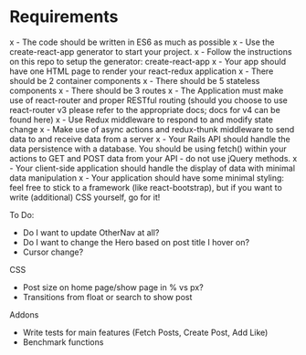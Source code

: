 # Requirements
x - The code should be written in ES6 as much as possible
x - Use the create-react-app generator to start your project.
x - Follow the instructions on this repo to setup the generator: create-react-app
x - Your app should have one HTML page to render your react-redux application
x - There should be 2 container components
x - There should be 5 stateless components
x - There should be 3 routes
x - The Application must make use of react-router and proper RESTful routing (should you choose to use react-router v3 please refer to the appropriate docs; docs for v4 can be found here)
x - Use Redux middleware to respond to and modify state change
x - Make use of async actions and redux-thunk middleware to send data to and receive data from a server
x - Your Rails API should handle the data persistence with a database. You should be using fetch() within your actions to GET and POST data from your API - do not use jQuery methods.
x - Your client-side application should handle the display of data with minimal data manipulation
x - Your application should have some minimal styling: feel free to stick to a framework (like react-bootstrap), but if you want to write (additional) CSS yourself, go for it!



To Do:

- Do I want to update OtherNav at all?
- Do I want to change the Hero based on post title I hover on?
- Cursor change?

CSS
- Post size on home page/show page in % vs px?
- Transitions from float or search to show post

Addons
- Write tests for main features (Fetch Posts, Create Post, Add Like)
- Benchmark functions